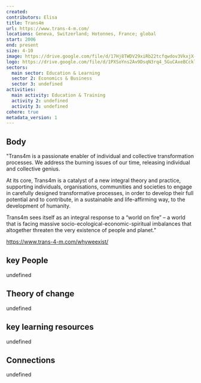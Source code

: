 ```yaml
---
created:
contributors: Elisa
title: Trans4m
url: https://www.trans-4-m.com/
locations: Geneva, Switzerland; Hotonnes, France; global
start: 2006
end: present
size: 4-10
image: https://drive.google.com/file/d/17Hj8TWDV29xiRb22tcfqwdov3VkxjX-z/view?usp=drive_link
logo: https://drive.google.com/file/d/1PXSoYns2Av9DsqN3rq4_5GuCAxeBCckl/view?usp=drive_link
sectors:
  main sector: Education & Learning
  sector 2: Economics & Business
  sector 3: undefined
activities: 
  main activity: Education & Training
  activity 2: undefined
  activity 3: undefined
cohere: true
metadata_version: 1
---
```



## Body

"Trans4m is a passionate enabler of individual and collective transformation processes. We address the burning issues of our time, releasing individual and collective genius. 

At its core, Trans4m is a catalyst of a new integral theory and practice, supporting individuals, organisations, communities and societies to engage in carefully designed transformative processes, in order to develop their full potential and to contribute, in a sustainable and life-affirming way, to the development of humanity.

Trans4m sees itself as an integral response to a “world on fire” – a world that is facing massive socio-ecological-economic-spiritual imbalances that altogether threaten the very existence of people and planet."

https://www.trans-4-m.com/whyweexist/

## key People

undefined

## Theory of change

undefined

## key learning resources

undefined

## Connections

undefined


